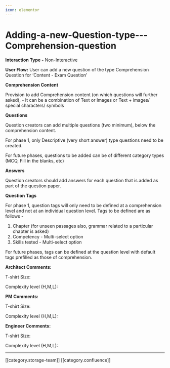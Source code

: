 ```yaml
---
icon: elementor
---
```


# Adding-a-new-Question-type---Comprehension-question

**Interaction Type -** Non-Interactive

**User Flow:** User can add a new question of the type Comprehension Question for ‘Content - Exam Question’

**Comprehension Content**

Provision to add Comprehension content (on which questions will further asked), - It can be a combination of Text or Images or Text + images/ special characters/ symbols

**Questions**

Question creators can add multiple questions (two minimum), below the comprehension content.&#x20;

For phase 1, only Descriptive (very short answer) type questions need to be created.

For future phases, questions to be added can be of different category types (MCQ, Fill in the blanks, etc)

**Answers**

Question creators should add answers for each question that is added as part of the question paper.

**Question Tags**

For phase 1, question tags will only need to be defined at a comprehension level and not at an individual question level. Tags to be defined are as follows -&#x20;

1. Chapter (for unseen passages also, grammar related to a particular chapter is asked)
2. Competency - Multi-select option
3. Skills tested - Multi-select option

For future phases, tags can be defined at the question level with default tags prefilled as those of comprehension.

**Architect Comments:**

T-shirt Size:

Complexity level (H,M,L):

**PM Comments:**

T-shirt Size:

Complexity level (H,M,L):

**Engineer Comments:**

T-shirt Size:

Complexity level (H,M,L):

***

\[\[category.storage-team]] \[\[category.confluence]]
